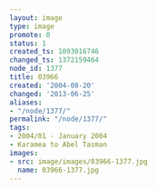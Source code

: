 ```yaml
---
layout: image
type: image
promote: 0
status: 1
created_ts: 1093016746
changed_ts: 1372159464
node_id: 1377
title: 03966
created: '2004-08-20'
changed: '2013-06-25'
aliases:
- "/node/1377/"
permalink: "/node/1377/"
tags:
- 2004/01 - January 2004
- Karamea to Abel Tasman
images:
- src: image/images/03966-1377.jpg
  name: 03966-1377.jpg
---
```


